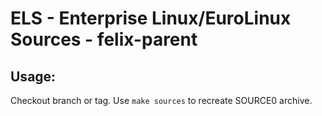 # ELS - Enterprise Linux/EuroLinux Sources - felix-parent
 
## Usage:
  Checkout branch or tag. Use `make sources` to recreate  SOURCE0 archive.
